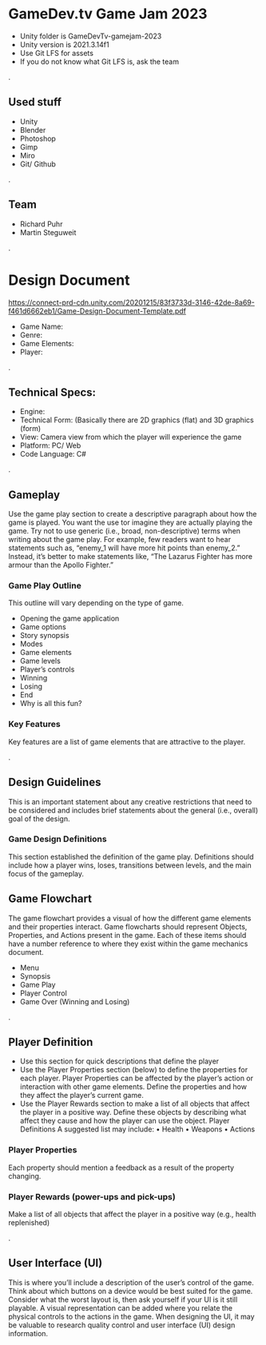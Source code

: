 # GameDev.tv Game Jam 2023

- Unity folder is GameDevTv-gamejam-2023
- Unity version is 2021.3.14f1 
- Use Git LFS for assets
- If you do not know what Git LFS is, ask the team

.
## Used stuff

- Unity 
- Blender
- Photoshop
- Gimp
- Miro
- Git/ Github

.
## Team

- Richard Puhr
- Martin Steguweit


.
# Design Document
https://connect-prd-cdn.unity.com/20201215/83f3733d-3146-42de-8a69-f461d6662eb1/Game-Design-Document-Template.pdf

- Game Name:
- Genre:
- Game Elements:
- Player: 


.
## Technical Specs:

- Engine: 
- Technical Form: (Basically there are 2D graphics (flat) and 3D graphics (form)
- View: Camera view from which the player will experience the game
- Platform: PC/ Web
- Code Language: C#

.
## Gameplay

Use the game play section to create a descriptive paragraph about how the game is played. You want the use tor imagine
they are actually playing the game. Try not to use generic (i.e., broad, non-descriptive) terms when writing about the game
play. For example, few readers want to hear statements such as, “enemy_1 will have more hit points than
enemy_2.” Instead, it’s better to make statements like, “The Lazarus Fighter has more armour than the Apollo Fighter.”

### Game Play Outline

This outline will vary depending on the type of game.
- Opening the game application
- Game options
- Story synopsis
- Modes
- Game elements
- Game levels
- Player’s controls
- Winning
- Losing
- End
- Why is all this fun?

### Key Features
Key features are a list of game elements that are attractive to the player.

.
## Design Guidelines

This is an important statement about any creative restrictions that need to be considered and includes brief statements
about the general (i.e., overall) goal of the design.

### Game Design Definitions

This section established the definition of the game play. Definitions should include how a player wins, loses, transitions
between levels, and the main focus of the gameplay.

## Game Flowchart
The game flowchart provides a visual of how the different game elements and their properties interact. Game flowcharts
should represent Objects, Properties, and Actions present in the game. Each of these items should have a number reference
to where they exist within the game mechanics document.
- Menu
- Synopsis
- Game Play
- Player Control
- Game Over (Winning and Losing)

.
## Player Definition

- Use this section for quick descriptions that define the player
- Use the Player Properties section (below) to define the properties for each player. Player Properties can be
affected by the player’s action or interaction with other game elements. Define the properties and how they affect
the player’s current game.
- Use the Player Rewards section to make a list of all objects that affect the player in a positive way. Define these
objects by describing what affect they cause and how the player can use the object.
Player Definitions
A suggested list may include:
• Health
• Weapons
• Actions

### Player Properties

Each property should mention a feedback as a result of the property changing.

### Player Rewards (power-ups and pick-ups)

Make a list of all objects that affect the player in a positive way (e.g., health replenished)

.
## User Interface (UI)
This is where you’ll include a description of the user’s control of the game. Think about which buttons on a device would be
best suited for the game. Consider what the worst layout is, then ask yourself if your UI is it still playable. A visual
representation can be added where you relate the physical controls to the actions in the game. When designing the UI, it may
be valuable to research quality control and user interface (UI) design information.


